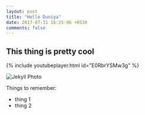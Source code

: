 ```yaml
---
layout: post
title: "Hello Duniya"
date: 2017-07-31 16:25:06 +0530
comments: false
---
```


## This thing is pretty cool

{% include youtubeplayer.html id="E0RbrYSMw3g" %}

![Jekyll Photo](https://upload.wikimedia.org/wikipedia/en/d/d9/Jekyll_2007_title_card.jpg)

Things to remember:
+ thing 1
+ thing 2
